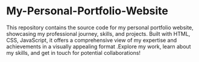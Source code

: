 # My-Personal-Portfolio-Website
This repository contains the source code for my personal portfolio website, showcasing my professional journey, skills, and projects. Built with HTML, CSS, JavaScript, it offers a comprehensive view of my expertise and achievements in a visually appealing format .Explore my work, learn about my skills, and get in touch for potential collaborations!
